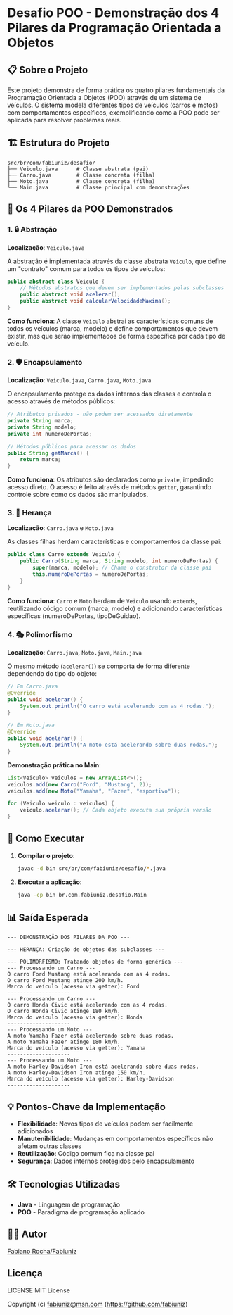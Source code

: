 <!-- 
  Tags: Dev
  Label: ☕ POO java
  Description: Desafio POO - Demonstração dos 4 Pilares da Programação Orientada a Objetos
  path_hook: hookfigma.hook7
-->

# Desafio POO - Demonstração dos 4 Pilares da Programação Orientada a Objetos

## 📋 Sobre o Projeto

Este projeto demonstra de forma prática os quatro pilares fundamentais da Programação Orientada a Objetos (POO) através de um sistema de veículos. O sistema modela diferentes tipos de veículos (carros e motos) com comportamentos específicos, exemplificando como a POO pode ser aplicada para resolver problemas reais.

## 🏗️ Estrutura do Projeto

```
src/br/com/fabiuniz/desafio/
├── Veiculo.java      # Classe abstrata (pai)
├── Carro.java        # Classe concreta (filha)
├── Moto.java         # Classe concreta (filha)
└── Main.java         # Classe principal com demonstrações
```

## 🎯 Os 4 Pilares da POO Demonstrados

### 1. 🔒 **Abstração**

**Localização**: `Veiculo.java`

A abstração é implementada através da classe abstrata `Veiculo`, que define um "contrato" comum para todos os tipos de veículos:

```java
public abstract class Veiculo {
    // Métodos abstratos que devem ser implementados pelas subclasses
    public abstract void acelerar();
    public abstract void calcularVelocidadeMaxima();
}
```

**Como funciona**: A classe `Veiculo` abstrai as características comuns de todos os veículos (marca, modelo) e define comportamentos que devem existir, mas que serão implementados de forma específica por cada tipo de veículo.

### 2. 🛡️ **Encapsulamento**

**Localização**: `Veiculo.java`, `Carro.java`, `Moto.java`

O encapsulamento protege os dados internos das classes e controla o acesso através de métodos públicos:

```java
// Atributos privados - não podem ser acessados diretamente
private String marca;
private String modelo;
private int numeroDePortas;

// Métodos públicos para acessar os dados
public String getMarca() {
    return marca;
}
```

**Como funciona**: Os atributos são declarados como `private`, impedindo acesso direto. O acesso é feito através de métodos `getter`, garantindo controle sobre como os dados são manipulados.

### 3. 🔄 **Herança**

**Localização**: `Carro.java` e `Moto.java`

As classes filhas herdam características e comportamentos da classe pai:

```java
public class Carro extends Veiculo {
    public Carro(String marca, String modelo, int numeroDePortas) {
        super(marca, modelo); // Chama o construtor da classe pai
        this.numeroDePortas = numeroDePortas;
    }
}
```

**Como funciona**: `Carro` e `Moto` herdam de `Veiculo` usando `extends`, reutilizando código comum (marca, modelo) e adicionando características específicas (numeroDePortas, tipoDeGuidao).

### 4. 🎭 **Polimorfismo**

**Localização**: `Carro.java`, `Moto.java`, `Main.java`

O mesmo método (`acelerar()`) se comporta de forma diferente dependendo do tipo do objeto:

```java
// Em Carro.java
@Override
public void acelerar() {
    System.out.println("O carro está acelerando com as 4 rodas.");
}

// Em Moto.java
@Override
public void acelerar() {
    System.out.println("A moto está acelerando sobre duas rodas.");
}
```

**Demonstração prática no Main**:
```java
List<Veiculo> veiculos = new ArrayList<>();
veiculos.add(new Carro("Ford", "Mustang", 2));
veiculos.add(new Moto("Yamaha", "Fazer", "esportivo"));

for (Veiculo veiculo : veiculos) {
    veiculo.acelerar(); // Cada objeto executa sua própria versão
}
```

## 🚀 Como Executar

1. **Compilar o projeto**:
   ```bash
   javac -d bin src/br/com/fabiuniz/desafio/*.java
   ```

2. **Executar a aplicação**:
   ```bash
   java -cp bin br.com.fabiuniz.desafio.Main
   ```

## 📊 Saída Esperada

```
--- DEMONSTRAÇÃO DOS PILARES DA POO ---

--- HERANÇA: Criação de objetos das subclasses ---

--- POLIMORFISMO: Tratando objetos de forma genérica ---
--- Processando um Carro ---
O carro Ford Mustang está acelerando com as 4 rodas.
O carro Ford Mustang atinge 200 km/h.
Marca do veículo (acesso via getter): Ford
--------------------
--- Processando um Carro ---
O carro Honda Civic está acelerando com as 4 rodas.
O carro Honda Civic atinge 180 km/h.
Marca do veículo (acesso via getter): Honda
--------------------
--- Processando um Moto ---
A moto Yamaha Fazer está acelerando sobre duas rodas.
A moto Yamaha Fazer atinge 180 km/h.
Marca do veículo (acesso via getter): Yamaha
--------------------
--- Processando um Moto ---
A moto Harley-Davidson Iron está acelerando sobre duas rodas.
A moto Harley-Davidson Iron atinge 150 km/h.
Marca do veículo (acesso via getter): Harley-Davidson
--------------------
```

## 💡 Pontos-Chave da Implementação

- **Flexibilidade**: Novos tipos de veículos podem ser facilmente adicionados
- **Manutenibilidade**: Mudanças em comportamentos específicos não afetam outras classes
- **Reutilização**: Código comum fica na classe pai
- **Segurança**: Dados internos protegidos pelo encapsulamento

## 🛠️ Tecnologias Utilizadas

- **Java** - Linguagem de programação
- **POO** - Paradigma de programação aplicado

## 👨‍💻 Autor

[Fabiano Rocha/Fabiuniz](https://github.com/SeuUsuarioGitHub)

## Licença

LICENSE
MIT License

Copyright (c) fabiuniz@msn.com (https://github.com/fabiuniz)

